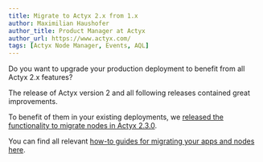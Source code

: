 ```yaml
---
title: Migrate to Actyx 2.x from 1.x
author: Maximilian Haushofer
author_title: Product Manager at Actyx
author_url: https://www.actyx.com/
tags: [Actyx Node Manager, Events, AQL]
---
```


Do you want to upgrade your production deployment to benefit from all Actyx 2.x features?

The release of Actyx version 2 and all following releases contained great improvements.

To benefit of them in your existing deployments, we [released the functionality to migrate nodes in Actyx 2.3.0](/releases/actyx/2.3.0).

You can find all relevant [how-to guides for migrating your apps and nodes here](/docs/how-to/migration/migration-overview).
